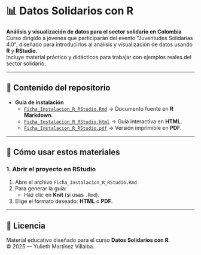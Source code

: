 # 📊 Datos Solidarios con R

**Análisis y visualización de datos para el sector solidario en Colombia**  
Curso dirigido a jóvenes que participarán del evento "Juventudes Solidarias 4.0", diseñado para introducirlos al análisis y visualización de datos usando **R** y **RStudio**.  
Incluye material práctico y didácticos para trabajar con ejemplos reales del sector solidario.


---

## 📂 Contenido del repositorio

- **Guía de instalación**  
  - [`Ficha_Instalacion_R_RStudio.Rmd`](Ficha_Instalacion_R_RStudio.Rmd) → Documento fuente en **R Markdown**.
  - [`Ficha_Instalacion_R_RStudio.html`](Ficha_Instalacion_R_RStudio.html) → Guía interactiva en **HTML**.
  - [`Ficha_Instalacion_R_RStudio.pdf`](Ficha_Instalacion_R_RStudio.pdf) → Versión imprimible en **PDF**.

---

## 🚀 Cómo usar estos materiales

### **1. Abrir el proyecto en RStudio**
1. Abre el archivo `Ficha_Instalacion_R_RStudio.Rmd`
2. Para generar la guía:
   - Haz clic en **Knit** (si usas `.Rmd`).
3. Elige el formato deseado: **HTML** o **PDF**.

---

## 📜 Licencia

Material educativo diseñado para el curso **Datos Solidarios con R**.  
© 2025 — Yulieth Martínez Villalba.

